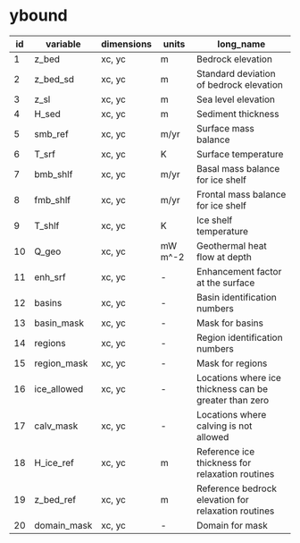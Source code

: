 # ybound

| id | variable          | dimensions  | units       | long_name                                              | 
|----|-------------------|-------------|-------------|--------------------------------------------------------|
|  1 | z_bed             | xc, yc      | m           | Bedrock elevation                                      |
|  2 | z_bed_sd          | xc, yc      | m           | Standard deviation of bedrock elevation                |
|  3 | z_sl              | xc, yc      | m           | Sea level elevation                                    |
|  4 | H_sed             | xc, yc      | m           | Sediment thickness                                     |
|  5 | smb_ref           | xc, yc      | m/yr        | Surface mass balance                                   |
|  6 | T_srf             | xc, yc      | K           | Surface temperature                                    |
|  7 | bmb_shlf          | xc, yc      | m/yr        | Basal mass balance for ice shelf                       |
|  8 | fmb_shlf          | xc, yc      | m/yr        | Frontal mass balance for ice shelf                     |
|  9 | T_shlf            | xc, yc      | K           | Ice shelf temperature                                  | 
| 10 | Q_geo             | xc, yc      | mW m^-2     | Geothermal heat flow at depth                          |
| 11 | enh_srf           | xc, yc      | -           | Enhancement factor at the surface                      |
| 12 | basins            | xc, yc      | -           | Basin identification numbers                           | 
| 13 | basin_mask        | xc, yc      | -           | Mask for basins                                        |
| 14 | regions           | xc, yc      | -           | Region identification numbers                          |
| 15 | region_mask       | xc, yc      | -           | Mask for regions                                       |
| 16 | ice_allowed       | xc, yc      | -           | Locations where ice thickness can be greater than zero |
| 17 | calv_mask         | xc, yc      | -           | Locations where calving is not allowed                 |
| 18 | H_ice_ref         | xc, yc      | m           | Reference ice thickness for relaxation routines        |
| 19 | z_bed_ref         | xc, yc      | m           | Reference bedrock elevation for relaxation routines    |
| 20 | domain_mask       | xc, yc      | -           | Domain for mask                                        |
